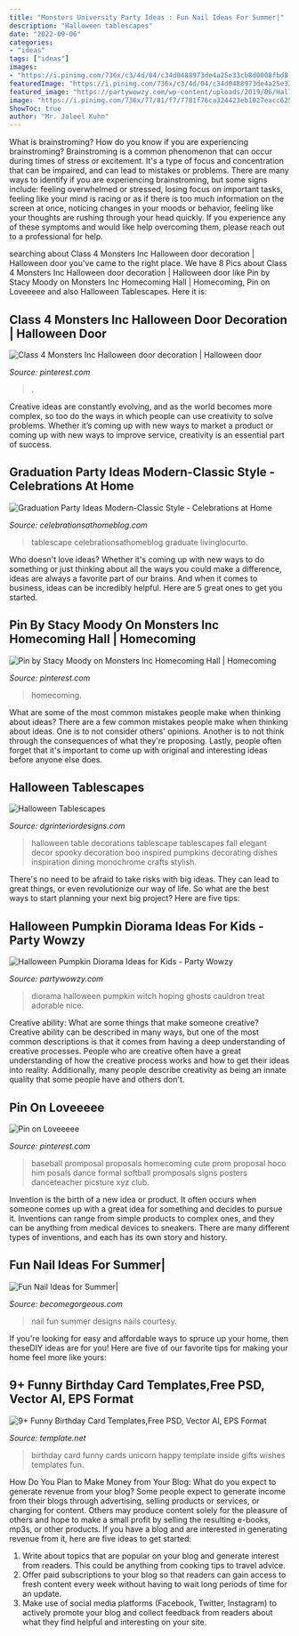 ```yaml
---
title: "Monsters University Party Ideas : Fun Nail Ideas For Summer|"
description: "Halloween tablescapes"
date: "2022-09-06"
categories:
- "ideas"
tags: ["ideas"]
images:
- "https://i.pinimg.com/736x/c3/4d/04/c34d0488973de4a25e33cb8d0008fbd8--halloween-door-decorations-monsters-inc.jpg"
featuredImage: "https://i.pinimg.com/736x/c3/4d/04/c34d0488973de4a25e33cb8d0008fbd8--halloween-door-decorations-monsters-inc.jpg"
featured_image: "https://partywowzy.com/wp-content/uploads/2019/06/Halloween-diorama-DIY.jpg"
image: "https://i.pinimg.com/736x/77/81/f7/7781f76ca324423eb1027eacc62526e1.jpg"
ShowToc: true
author: "Mr. Jaleel Kuhn"
---
```



What is brainstroming?
How do you know if you are experiencing brainstroming? Brainstroming is a common phenomenon that can occur during times of stress or excitement. It's a type of focus and concentration that can be impaired, and can lead to mistakes or problems. There are many ways to identify if you are experiencing brainstroming, but some signs include: feeling overwhelmed or stressed, losing focus on important tasks, feeling like your mind is racing or as if there is too much information on the screen at once, noticing changes in your moods or behavior, feeling like your thoughts are rushing through your head quickly. If you experience any of these symptoms and would like help overcoming them, please reach out to a professional for help.

	

		
searching about Class 4 Monsters Inc Halloween door decoration | Halloween door you've came to the right place. We have 8 Pics about Class 4 Monsters Inc Halloween door decoration | Halloween door like Pin by Stacy Moody on Monsters Inc Homecoming Hall | Homecoming, Pin on Loveeeee and also Halloween Tablescapes. Here it is:
		
    
## Class 4 Monsters Inc Halloween Door Decoration | Halloween Door

<img loading=lazy src="https://i.pinimg.com/736x/c3/4d/04/c34d0488973de4a25e33cb8d0008fbd8--halloween-door-decorations-monsters-inc.jpg" onerror="this.onerror=null;this.src='https://tse1.mm.bing.net/th?id=OIP.WO_v6YtE8eEgML-6aOjLuAHaJ3&amp;pid=15.1';" alt="Class 4 Monsters Inc Halloween door decoration | Halloween door">

_Source: pinterest.com_

>. 

	

Creative ideas are constantly evolving, and as the world becomes more complex, so too do the ways in which people can use creativity to solve problems. Whether it’s coming up with new ways to market a product or coming up with new ways to improve service, creativity is an essential part of success.

    
## Graduation Party Ideas Modern-Classic Style - Celebrations At Home

<img loading=lazy src="https://celebrationsathomeblog.com/wp-content/uploads/2014/03/graduation-party-tablescape.jpg" onerror="this.onerror=null;this.src='https://tse4.mm.bing.net/th?id=OIP.HjmufOgKCtRI--T0omSMgwHaKc&amp;pid=15.1';" alt="Graduation Party Ideas Modern-Classic Style - Celebrations at Home">

_Source: celebrationsathomeblog.com_

>tablescape celebrationsathomeblog graduate livinglocurto. 

	

Who doesn't love ideas? Whether it's coming up with new ways to do something or just thinking about all the ways you could make a difference, ideas are always a favorite part of our brains. And when it comes to business, ideas can be incredibly helpful. Here are 5 great ones to get you started.

    
## Pin By Stacy Moody On Monsters Inc Homecoming Hall | Homecoming

<img loading=lazy src="https://i.pinimg.com/736x/77/81/f7/7781f76ca324423eb1027eacc62526e1.jpg" onerror="this.onerror=null;this.src='https://tse1.mm.bing.net/th?id=OIP.v-Tjny2pevC6gUwMQfkc-AHaJ3&amp;pid=15.1';" alt="Pin by Stacy Moody on Monsters Inc Homecoming Hall | Homecoming">

_Source: pinterest.com_

>homecoming. 

	

What are some of the most common mistakes people make when thinking about ideas?
There are a few common mistakes people make when thinking about ideas. One is to not consider others' opinions. Another is to not think through the consequences of what they're proposing. Lastly, people often forget that it's important to come up with original and interesting ideas before anyone else does.

    
## Halloween Tablescapes

<img loading=lazy src="http://www.dgrinteriordesigns.com/wp-content/uploads/2013/10/Halloween-Tablescapes-2.jpg" onerror="this.onerror=null;this.src='https://tse1.mm.bing.net/th?id=OIP.DVUYw8sEX5gzAb418tV_fAHaLG&amp;pid=15.1';" alt="Halloween Tablescapes">

_Source: dgrinteriordesigns.com_

>halloween table decorations tablescape tablescapes fall elegant decor spooky decoration boo inspired pumpkins decorating dishes inspiration dining monochrome crafts stylish. 

	

There's no need to be afraid to take risks with big ideas. They can lead to great things, or even revolutionize our way of life. So what are the best ways to start planning your next big project? Here are five tips:

    
## Halloween Pumpkin Diorama Ideas For Kids - Party Wowzy

<img loading=lazy src="https://partywowzy.com/wp-content/uploads/2019/06/Halloween-diorama-DIY.jpg" onerror="this.onerror=null;this.src='https://tse4.mm.bing.net/th?id=OIP.1Um-PD-HlHE4PQA2phVV4AHaNK&amp;pid=15.1';" alt="Halloween Pumpkin Diorama Ideas for Kids - Party Wowzy">

_Source: partywowzy.com_

>diorama halloween pumpkin witch hoping ghosts cauldron treat adorable nice. 

	

Creative ability: What are some things that make someone creative?
Creative ability can be described in many ways, but one of the most common descriptions is that it comes from having a deep understanding of creative processes. People who are creative often have a great understanding of how the creative process works and how to get their ideas into reality. Additionally, many people describe creativity as being an innate quality that some people have and others don't.

    
## Pin On Loveeeee

<img loading=lazy src="https://i.pinimg.com/736x/45/8c/06/458c06edea28826a0dc495d900a02d03--baseball-promposal-for-her-promposal-ideas-for-him.jpg" onerror="this.onerror=null;this.src='https://tse1.mm.bing.net/th?id=OIP._Hm7oC-H9Duo76CYFcfmuQHaLG&amp;pid=15.1';" alt="Pin on Loveeeee">

_Source: pinterest.com_

>baseball promposal proposals homecoming cute prom proposal hoco him posals dance formal softball promposals signs posters danceteacher picsture xyz club. 

	

Invention is the birth of a new idea or product. It often occurs when someone comes up with a great idea for something and decides to pursue it. Inventions can range from simple products to complex ones, and they can be anything from medical devices to sneakers. There are many different types of inventions, and each has its own story and history.

    
## Fun Nail Ideas For Summer|

<img loading=lazy src="http://static.becomegorgeous.com/img/arts/2011/Jul/13/4953/fun_nail_art.jpg" onerror="this.onerror=null;this.src='https://tse4.mm.bing.net/th?id=OIP.kdxAB36i_LtLQ6NVMntPYwHaJ3&amp;pid=15.1';" alt="Fun Nail Ideas for Summer|">

_Source: becomegorgeous.com_

>nail fun summer designs nails courtesy. 

	

If you're looking for easy and affordable ways to spruce up your home, then theseDIY ideas are for you! Here are five of our favorite tips for making your home feel more like yours: 

    
## 9+ Funny Birthday Card Templates,Free PSD, Vector AI, EPS Format

<img loading=lazy src="https://images.template.net/wp-content/uploads/2017/01/06054852/Funny-Unicorn-Birthday-Card.jpg" onerror="this.onerror=null;this.src='https://tse3.mm.bing.net/th?id=OIP.A8D85pH8QAKpd2hdl18XUgHaKD&amp;pid=15.1';" alt="9+ Funny Birthday Card Templates,Free PSD, Vector AI, EPS Format">

_Source: template.net_

>birthday card funny cards unicorn happy template inside gifts wishes templates fun. 

	

How Do You Plan to Make Money from Your Blog: What do you expect to generate revenue from your blog?
Some people expect to generate income from their blogs through advertising, selling products or services, or charging for content. Others may produce content solely for the pleasure of others and hope to make a small profit by selling the resulting e-books, mp3s, or other products. If you have a blog and are interested in generating revenue from it, here are five ideas to get started: 
1. Write about topics that are popular on your blog and generate interest from readers. This could be anything from cooking tips to travel advice.
2. Offer paid subscriptions to your blog so that readers can gain access to fresh content every week without having to wait long periods of time for an update.
3. Make use of social media platforms (Facebook, Twitter, Instagram) to actively promote your blog and collect feedback from readers about what they find helpful and interesting on your site.

